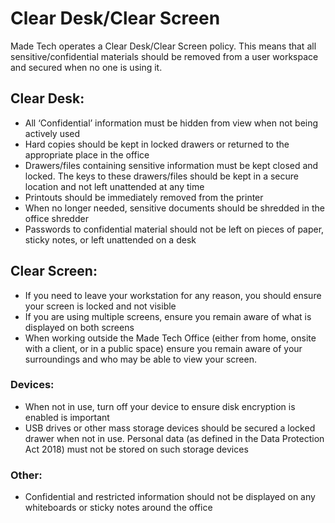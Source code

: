 # Clear Desk/Clear Screen

Made Tech operates a Clear Desk/Clear Screen policy. This means that all sensitive/confidential materials should be removed from a user workspace and secured when no one is using it.

## Clear Desk:
- All ‘Confidential’ information must be hidden from view when not being actively used
- Hard copies should be kept in locked drawers or returned to the appropriate place in the office 
- Drawers/files containing sensitive information must be kept closed and locked. The keys to these drawers/files should be kept in a secure location and not left unattended at any time
- Printouts should be immediately removed from the printer
- When no longer needed, sensitive documents should be shredded in the office shredder
- Passwords to confidential material should not be left on pieces of paper, sticky notes, or left unattended on a desk

## Clear Screen:
- If you need to leave your workstation for any reason, you should ensure your screen is locked and not visible
- If you are using multiple screens, ensure you remain aware of what is displayed on both screens
- When working outside the Made Tech Office (either from home, onsite with a client, or in a public space) ensure you remain aware of your surroundings and who may be able to view your screen. 

### Devices:
- When not in use, turn off your device to ensure disk encryption is enabled is important
- USB drives or other mass storage devices should be secured a locked drawer when not in use. Personal data (as defined in the Data Protection Act 2018) must not be stored on such storage devices

### Other:
- Confidential and restricted information should not be displayed on any whiteboards or sticky notes around the office
